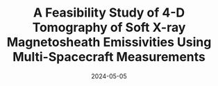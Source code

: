 ---
title: "A Feasibility Study of 4-D Tomography of Soft X-ray Magnetosheath Emissivities Using Multi-Spacecraft Measurements"
collection: publications
permalink: /publication/2024-05-05-Cucho-Padin
excerpt: ' '
date: 2024-05-05
venue: 'Frontiers in Astronomy and Space Sciences'
paperurl: 'https://doi.org/10.3389/fspas.2024.1379321'
citation: ' '
---